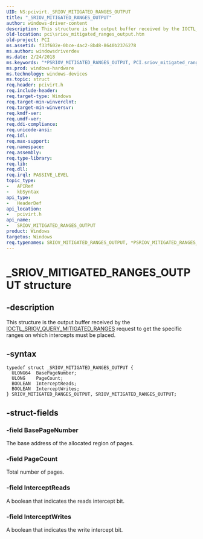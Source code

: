 ```yaml
---
UID: NS:pcivirt._SRIOV_MITIGATED_RANGES_OUTPUT
title: "_SRIOV_MITIGATED_RANGES_OUTPUT"
author: windows-driver-content
description: This structure is the output buffer received by the IOCTL_SRIOV_QUERY_MITIGATED_RANGES request to get the specific ranges on which intercepts must be placed.
old-location: pci\sriov_mitigated_ranges_output.htm
old-project: PCI
ms.assetid: f33f602e-0bce-4ac2-8bd8-8640b2376278
ms.author: windowsdriverdev
ms.date: 2/24/2018
ms.keywords: "*PSRIOV_MITIGATED_RANGES_OUTPUT, PCI.sriov_mitigated_ranges_output, SRIOV_MITIGATED_RANGES_OUTPUT, SRIOV_MITIGATED_RANGES_OUTPUT structure [Buses], _SRIOV_MITIGATED_RANGES_OUTPUT, pcivirt/SRIOV_MITIGATED_RANGES_OUTPUT"
ms.prod: windows-hardware
ms.technology: windows-devices
ms.topic: struct
req.header: pcivirt.h
req.include-header: 
req.target-type: Windows
req.target-min-winverclnt: 
req.target-min-winversvr: 
req.kmdf-ver: 
req.umdf-ver: 
req.ddi-compliance: 
req.unicode-ansi: 
req.idl: 
req.max-support: 
req.namespace: 
req.assembly: 
req.type-library: 
req.lib: 
req.dll: 
req.irql: PASSIVE_LEVEL
topic_type:
-	APIRef
-	kbSyntax
api_type:
-	HeaderDef
api_location:
-	pcivirt.h
api_name:
-	SRIOV_MITIGATED_RANGES_OUTPUT
product: Windows
targetos: Windows
req.typenames: SRIOV_MITIGATED_RANGES_OUTPUT, *PSRIOV_MITIGATED_RANGES_OUTPUT
---
```


# _SRIOV_MITIGATED_RANGES_OUTPUT structure


## -description


This structure is the output buffer received by the <a href="https://msdn.microsoft.com/58b6e53d-be7a-4563-a27d-db216a12d60d">IOCTL_SRIOV_QUERY_MITIGATED_RANGES</a> request to get the specific ranges on which intercepts must be placed.


## -syntax


````
typedef struct _SRIOV_MITIGATED_RANGES_OUTPUT {
  ULONG64  BasePageNumber;
  ULONG    PageCount;
  BOOLEAN  InterceptReads;
  BOOLEAN  InterceptWrites;
} SRIOV_MITIGATED_RANGES_OUTPUT, SRIOV_MITIGATED_RANGES_OUTPUT;
````


## -struct-fields




### -field BasePageNumber

The base address of the allocated region of pages.


### -field PageCount

Total number of pages.


### -field InterceptReads

A boolean that indicates the reads intercept bit.


### -field InterceptWrites

A boolean that indicates the write intercept bit.

